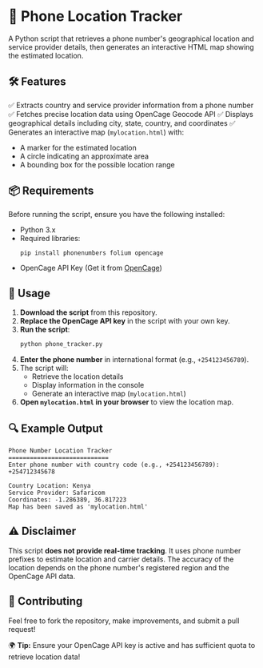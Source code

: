# 📍 Phone Location Tracker

A Python script that retrieves a phone number's geographical location and service provider details, then generates an interactive HTML map showing the estimated location.

## 🛠 Features
✅ Extracts country and service provider information from a phone number
✅ Fetches precise location data using OpenCage Geocode API
✅ Displays geographical details including city, state, country, and coordinates
✅ Generates an interactive map (`mylocation.html`) with:
   - A marker for the estimated location
   - A circle indicating an approximate area
   - A bounding box for the possible location range

## 📦 Requirements
Before running the script, ensure you have the following installed:

- Python 3.x
- Required libraries:
  ```sh
  pip install phonenumbers folium opencage
  ```
- OpenCage API Key (Get it from [OpenCage](https://opencagedata.com/api))

## 🚀 Usage
1. **Download the script** from this repository.
2. **Replace the OpenCage API key** in the script with your own key.
3. **Run the script**:
   ```sh
   python phone_tracker.py
   ```
4. **Enter the phone number** in international format (e.g., `+254123456789`).
5. The script will:
   - Retrieve the location details
   - Display information in the console
   - Generate an interactive map (`mylocation.html`)
6. **Open `mylocation.html` in your browser** to view the location map.

## 🔍 Example Output
```
Phone Number Location Tracker
============================
Enter phone number with country code (e.g., +254123456789): +254712345678

Country Location: Kenya
Service Provider: Safaricom
Coordinates: -1.286389, 36.817223
Map has been saved as 'mylocation.html'
```

## ⚠️ Disclaimer
This script **does not provide real-time tracking**. It uses phone number prefixes to estimate location and carrier details. The accuracy of the location depends on the phone number's registered region and the OpenCage API data.

## 📝 Contributing
Feel free to fork the repository, make improvements, and submit a pull request!

🌍 **Tip:** Ensure your OpenCage API key is active and has sufficient quota to retrieve location data!

